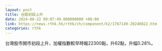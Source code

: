 ```yaml
---
layout: post
title: 台股初段上升
date: 2024-08-22 09:07:49.000000000 +08:00
link: https://news.rthk.hk/rthk/ch/component/k2/1767149-20240822.htm
categories: rthk
---
```


台灣股市開市初段上升，加權指數較早時報22300點，升62點，升幅0.28%。
